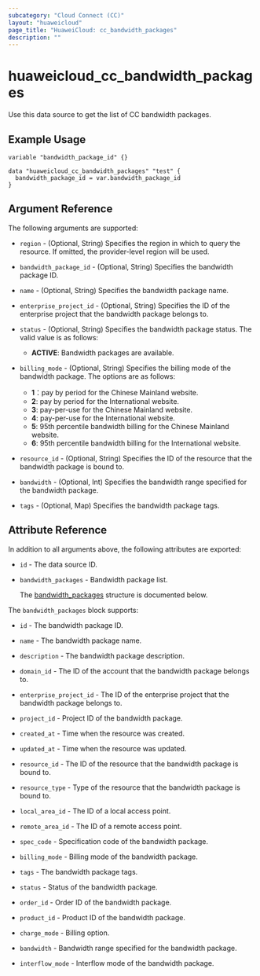 ```yaml
---
subcategory: "Cloud Connect (CC)"
layout: "huaweicloud"
page_title: "HuaweiCloud: cc_bandwidth_packages"
description: ""
---
```


# huaweicloud_cc_bandwidth_packages

Use this data source to get the list of CC bandwidth packages.

## Example Usage

```hcl
variable "bandwidth_package_id" {}

data "huaweicloud_cc_bandwidth_packages" "test" {
  bandwidth_package_id = var.bandwidth_package_id
}
```

## Argument Reference

The following arguments are supported:

* `region` - (Optional, String) Specifies the region in which to query the resource.
  If omitted, the provider-level region will be used.

* `bandwidth_package_id` - (Optional, String) Specifies the bandwidth package ID.

* `name` - (Optional, String) Specifies the bandwidth package name.

* `enterprise_project_id` - (Optional, String) Specifies the ID of the enterprise project that the bandwidth package
  belongs to.

* `status` - (Optional, String) Specifies the bandwidth package status.
  The valid value is as follows:
  + **ACTIVE**: Bandwidth packages are available.

* `billing_mode` - (Optional, String) Specifies the billing mode of the bandwidth package.
  The options are as follows:
  + **1**：pay by period for the Chinese Mainland website.
  + **2**: pay by period for the International website.
  + **3**: pay-per-use for the Chinese Mainland website.
  + **4**: pay-per-use for the International website.
  + **5**: 95th percentile bandwidth billing for the Chinese Mainland website.
  + **6**: 95th percentile bandwidth billing for the International website.

* `resource_id` - (Optional, String) Specifies the ID of the resource that the bandwidth package is bound to.

* `bandwidth` - (Optional, Int) Specifies the bandwidth range specified for the bandwidth package.

* `tags` - (Optional, Map) Specifies the bandwidth package tags.

## Attribute Reference

In addition to all arguments above, the following attributes are exported:

* `id` - The data source ID.

* `bandwidth_packages` - Bandwidth package list.

  The [bandwidth_packages](#bandwidth_packages_struct) structure is documented below.

<a name="bandwidth_packages_struct"></a>
The `bandwidth_packages` block supports:

* `id` - The bandwidth package ID.

* `name` - The bandwidth package name.

* `description` - The bandwidth package description.

* `domain_id` - The ID of the account that the bandwidth package belongs to.

* `enterprise_project_id` - The ID of the enterprise project that the bandwidth package belongs to.

* `project_id` - Project ID of the bandwidth package.

* `created_at` - Time when the resource was created.

* `updated_at` - Time when the resource was updated.

* `resource_id` - The ID of the resource that the bandwidth package is bound to.

* `resource_type` - Type of the resource that the bandwidth package is bound to.

* `local_area_id` - The ID of a local access point.

* `remote_area_id` - The ID of a remote access point.

* `spec_code` - Specification code of the bandwidth package.

* `billing_mode` - Billing mode of the bandwidth package.

* `tags` - The bandwidth package tags.

* `status` - Status of the bandwidth package.

* `order_id` - Order ID of the bandwidth package.

* `product_id` - Product ID of the bandwidth package.

* `charge_mode` - Billing option.

* `bandwidth` - Bandwidth range specified for the bandwidth package.

* `interflow_mode` - Interflow mode of the bandwidth package.
